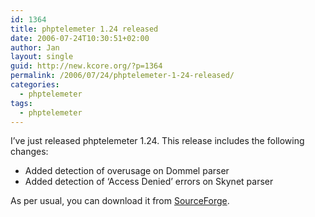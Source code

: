 ```yaml
---
id: 1364
title: phptelemeter 1.24 released
date: 2006-07-24T10:30:51+02:00
author: Jan
layout: single
guid: http://new.kcore.org/?p=1364
permalink: /2006/07/24/phptelemeter-1-24-released/
categories:
  - phptelemeter
tags:
  - phptelemeter
---
```

I&#8217;ve just released phptelemeter 1.24. This release includes the following changes:

  * Added detection of overusage on Dommel parser
  * Added detection of &#8216;Access Denied&#8217; errors on Skynet parser

As per usual, you can download it from <a href="http://sourceforge.net/projects/phptelemeter" target="_blank">SourceForge</a>.